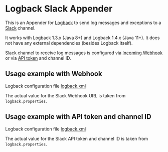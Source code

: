 # Logback Slack Appender 

This is an Appender for [Logback](http://logback.qos.ch/) 
to send log messages and exceptions to a [Slack](https://slack.com/) channel.

It works with Logback 1.3.x (Java 8+) and Logback 1.4.x (Java 11+).
It does not have any external dependencies (besides Logback itself).

Slack channel to receive log messages is configured 
via [Incoming Webhook](https://api.slack.com/messaging/webhooks)
or via [API token](https://api.slack.com/tutorials/tracks/getting-a-token) and channel ID.

## Usage example with Webhook

Logback configuration file
[logback.xml](https://github.com/cyfrania/logback-slack-appender/blob/main/example-webhook/src/main/resources/logback.xml)

The actual value for the Slack Webhook URL is taken from `logback.properties`. 

## Usage example with API token and channel ID

Logback configuration file
[logback.xml](https://github.com/cyfrania/logback-slack-appender/blob/main/example-chatapi/src/main/resources/logback.xml)

The actual value for the Slack API token and channel ID is taken from `logback.properties`. 
